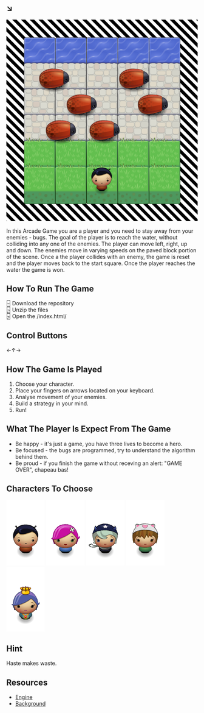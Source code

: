 ## ↘︎

![SCREENSHOT](img/screenshot.png)

In this Arcade Game you are a player and you need to stay away from your enemies - bugs. The goal of the player is to reach the water, without colliding into any one of the enemies. The player can move left, right, up and down. The enemies move in varying speeds on the paved block portion of the scene. Once a the player collides with an enemy, the game is reset and the player moves back to the start square. Once the player reaches the water the game is won.

## How To Run The Game

🁤 Download the repository <br />
🁥 Unzip the files <br />
🁦 Open the /index.html/ 

## Control Buttons

←↑→

## How The Game Is Played

1. Choose your character.
2. Place your fingers on arrows located on your keyboard. 
3. Analyse movement of your enemies.
4. Build a strategy in your mind.
5. Run!

## What The Player Is Expect From The Game

- Be happy - it's just a game, you have three lives to become a hero.
- Be focused - the bugs are programmed, try to understand the algorithm behind them.
- Be proud - if you finish the game without receving an alert: "GAME OVER", chapeau bas!

## Characters To Choose

![BOY](img/char-boy.png)
![PINKY](img/char-pink-girl.png)
![WITCH](img/char-horn-girl.png)
![CATGIRL](img/char-cat-girl.png)
![PRINCESS](img/char-princess-girl.png)

## Hint

Haste makes waste.

## Resources

* [Engine](https://eu.udacity.com/course/front-end-web-developer-nanodegree--nd001)
* [Background](https://css-tricks.com/stripes-css/)